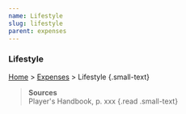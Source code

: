```yaml
---
name: Lifestyle
slug: lifestyle
parent: expenses
---
```

### Lifestyle
[Home](dm-operations-center) > [Expenses](expenses) > Lifestyle {.small-text}

> **Sources** <br/>
> Player's Handbook, p. xxx
{.read .small-text}

